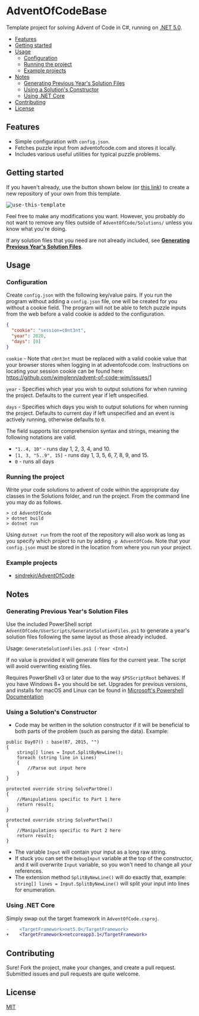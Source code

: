 # AdventOfCodeBase
Template project for solving Advent of Code in C#, running on [.NET 5.0](https://dotnet.microsoft.com/download/dotnet/5.0).

- [Features](#features)
- [Getting started](#getting-started)
- [Usage](#usage)
  - [Configuration](#configuration)
  - [Running the project](#running-the-project)
  - [Example projects](#example-projects)
- [Notes](#notes)
  - [Generating Previous Year's Solution Files](#generating-previous-years-solution-files)
  - [Using a Solution's Constructor](#using-a-solutions-constructor)
  - [Using .NET Core](#using-net-core)
- [Contributing](#contributing)
- [License](#license)

## Features
* Simple configuration with `config.json`.
* Fetches puzzle input from adventofcode.com and stores it locally.
* Includes various useful utilities for typical puzzle problems.

## Getting started
If you haven't already, use the button shown below (or [this link](https://github.com/sindrekjr/AdventOfCodeBase/generate)) to create a new repository of your own from this template.

<kbd style>![use-this-template](https://user-images.githubusercontent.com/23259585/95107477-3e522300-073a-11eb-8c80-c0cd4e1b5c11.png)</kbd>

Feel free to make any modifications you want. However, you probably do not want to remove any files outside of `AdventOfCode/Solutions/` unless you know what you're doing.

If any solution files that you need are not already included, see **[Generating Previous Year's Solution Files](#generating-previous-years-solution-files)**.

## Usage
### Configuration
Create `config.json` with the following key/value pairs. If you run the program without adding a `config.json` file, one will be created for you without a cookie field. The program will not be able to fetch puzzle inputs from the web before a valid cookie is added to the configuration. 
```json
{
  "cookie": "session=c0nt3nt",
  "year": 2020,
  "days": [0] 
}
```

`cookie` - Note that `c0nt3nt` must be replaced with a valid cookie value that your browser stores when logging in at adventofcode.com. Instructions on locating your session cookie can be found here: https://github.com/wimglenn/advent-of-code-wim/issues/1

`year` - Specifies which year you wish to output solutions for when running the project. Defaults to the current year if left unspecified.

`days` - Specifies which days you wish to output solutions for when running the project. Defaults to current day if left unspecified and an event is actively running, otherwise defaults to `0`.

The field supports list comprehension syntax and strings, meaning the following notations are valid.
* `"1..4, 10"` - runs day 1, 2, 3, 4, and 10.
* `[1, 3, "5..9", 15]` - runs day 1, 3, 5, 6, 7, 8, 9, and 15.
* `0` - runs all days

### Running the project
Write your code solutions to advent of code within the appropriate day classes in the Solutions folder, and run the project. From the command line you may do as follows.
```
> cd AdventOfCode
> dotnet build
> dotnet run
```
Using `dotnet run` from the root of the repository will also work as long as you specify which project to run by adding `-p AdventOfCode`. Note that your `config.json` must be stored in the location from where you run your project.

### Example projects
* [sindrekjr/AdventOfCode](https://github.com/sindrekjr/AdventOfCode)

## Notes
### Generating Previous Year's Solution Files
Use the included PowerShell script `AdventOfCode/UserScripts/GenerateSolutionFiles.ps1` to generate a year's solution files following the same layout as those already included.

Usage: `GenerateSolutionFiles.ps1 [-Year <Int>]`

If no value is provided it will generate files for the current year. The script will avoid overwriting existing files.  

Requires PowerShell v3 or later due to the way `$PSScriptRoot` behaves. If you have Windows 8+ you should be set. Upgrades for previous versions, and installs for macOS and Linux can be found in [Microsoft's Powershell Documentation](https://docs.microsoft.com/en-us/powershell/scripting/install/installing-powershell?view=powershell-7.1)

### Using a Solution's Constructor
* Code may be written in the solution constructor if it will be beneficial to both parts of the problem (such as parsing the data). Example:
```CSharp
public Day07() : base(07, 2015, "")
{
    string[] lines = Input.SplitByNewLine();
    foreach (string line in Lines)
    {
        //Parse out input here
    }
}

protected override string SolvePartOne()
{
    //Manipulations specific to Part 1 here
    return result;
}

protected override string SolvePartTwo()
{
    //Manipulations specific to Part 2 here
    return result;
}
```
* The variable `Input` will contain your input as a long raw string.
* If stuck you can set the `DebugInput` variable at the top of the constructor, and it will overwrite `Input` variable, so you won't need to change all your references. 
* The extension method `SplitByNewLine()` will do exactly that, example: `string[] lines = Input.SplitByNewLine()` will split your input into lines for enumeration.

### Using .NET Core
Simply swap out the target framework in `AdventOfCode.csproj`.
```diff
-    <TargetFramework>net5.0</TargetFramework>
+    <TargetFramework>netcoreapp3.1</TargetFramework>
```


## Contributing 
Sure! Fork the project, make your changes, and create a pull request. Submitted issues and pull requests are quite welcome.

## License
[MIT](https://github.com/sindrekjr/AdventOfCodeBase/blob/master/LICENSE.md)
